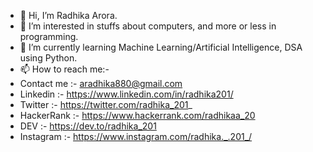 - 👋 Hi, I’m Radhika Arora.
- 👀 I’m interested in stuffs about computers, and more or less in programming.
- 🌱 I’m currently learning Machine Learning/Artificial Intelligence, DSA using Python.
- 📫 How to reach me:-
- Contact me :- aradhika880@gmail.com
- Linkedin :- https://www.linkedin.com/in/radhika201/
- Twitter :- https://twitter.com/radhika_201_
- HackerRank :- https://www.hackerrank.com/radhikaa_20
- DEV :- https://dev.to/radhika_201
- Instagram :- https://www.instagram.com/radhika._.201_/



<!---
radhika-020/radhika-020 is a ✨ special ✨ repository because its `README.md` (this file) appears on your GitHub profile.
You can click the Preview link to take a look at your changes.
--->
